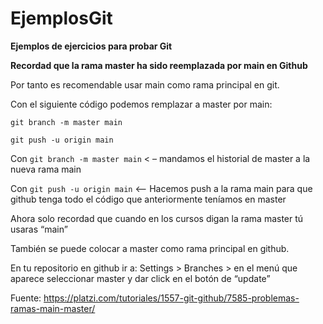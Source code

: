 # EjemplosGit
**Ejemplos de ejercicios para probar Git**

__Recordad que la rama master ha sido reemplazada por main en Github__

Por tanto es recomendable usar main como rama principal en git.

Con el siguiente código podemos remplazar a master por main:

`git branch -m master main`  

`git push -u origin main`

Con `git branch -m master main` < – mandamos el historial de master a la nueva rama main

Con `git push -u origin main` <-- Hacemos push a la rama main para que github tenga todo el código que anteriormente teníamos en master

Ahora solo recordad que cuando en los cursos digan la rama master tú usaras “main”

También se puede colocar a master como rama principal en github.

En tu repositorio en github ir a:
Settings > Branches > en el menú que aparece seleccionar master y dar click en el botón de “update”

Fuente: https://platzi.com/tutoriales/1557-git-github/7585-problemas-ramas-main-master/
